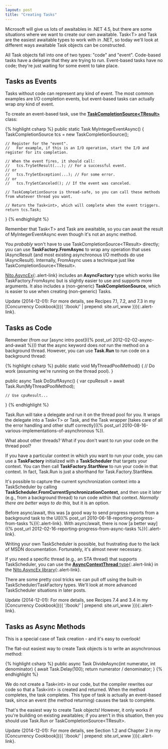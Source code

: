 ```yaml
---
layout: post
title: "Creating Tasks"
---
```

Microsoft will give us lots of awaitables in .NET 4.5, but there are some situations where we want to create our own awaitable. Task\<T> and Task are the easiest awaitable types to work with in .NET, so today we'll look at different ways awaitable Task objects can be constructed.

All Task objects fall into one of two types: "code" and "event". Code-based tasks have a delegate that they are trying to run. Event-based tasks have no code; they're just waiting for some event to take place.

## Tasks as Events

Tasks without code can represent any kind of event. The most common examples are I/O completion events, but event-based tasks can actually wrap _any_ kind of event.

To create an event-based task, use the [**TaskCompletionSource\<TResult>**](http://msdn.microsoft.com/en-us/library/dd449174.aspx) class:

{% highlight csharp %}
public static Task<int> MyIntegerEventAsync()
{
    TaskCompletionSource<int> tcs = new TaskCompletionSource<int>();
    
    // Register for the "event".
    //   For example, if this is an I/O operation, start the I/O and register for its completion.
    
    // When the event fires, it should call:
    //   tcs.TrySetResult(...); // For a successful event.
    // or
    //   tcs.TrySetException(...); // For some error.
    // or
    //   tcs.TrySetCanceled(); // If the event was canceled.
    
    // TaskCompletionSource is thread-safe, so you can call these methods from whatever thread you want.
    
    // Return the Task<int>, which will complete when the event triggers.
    return tcs.Task;
}
{% endhighlight %}

Remember that Task\<T> and Task are awaitable, so you can await the result of MyIntegerEventAsync even though it's not an async method.

You _probably_ won't have to use TaskCompletionSource\<TResult> directly; you can use **TaskFactory.FromAsync** to wrap any operation that uses IAsyncResult (and most existing asynchronous I/O methods do use IAsyncResult). Internally, FromAsync uses a technique just like TaskCompletionSource\<TResult>.

<div class="alert alert-info" markdown="1">
<i class="fa fa-hand-o-right fa-2x pull-left"></i>

[Nito.AsyncEx](http://nuget.org/packages/Nito.AsyncEx){:.alert-link} includes an **AsyncFactory** type which works like TaskFactory.FromAsync but is slightly easier to use and supports more arguments. It also includes a (non-generic) **TaskCompletionSource**, which is easier to use when creating (non-generic) Tasks.
</div>

<div class="alert alert-info" markdown="1">
<i class="fa fa-hand-o-right fa-2x pull-left"></i>

Update (2014-12-01): For more details, see Recipes 7.1, 7.2, and 7.3 in my [Concurrency Cookbook]({{ '/book/' | prepend: site.url_www }}){:.alert-link}.
</div>

## Tasks as Code

Remember (from our [async intro post]({% post_url 2012-02-02-async-and-await %})) that the async keyword does _not_ run the method on a background thread. However, you can use **Task.Run** to run code on a background thread:

{% highlight csharp %}
public static void MyThreadPoolMethod()
{
    // Do work (assuming we're running on the thread pool).
}
    
public async Task DoStuffAsync()
{
    var cpuResult = await Task.Run(MyThreadPoolMethod);
    
    // Use cpuResult...
}
{% endhighlight %}

Task.Run will take a delegate and run it on the thread pool for you. It wraps the delegate into a Task\<T> or Task, and the Task wrapper [takes care of all the error handling and other stuff correctly]({% post_url 2010-08-16-various-implementations-of-asynchronous %}).

What about other threads? What if you don't want to run your code on the thread pool?

If you have a particular context in which you want to run your code, you can use a **TaskFactory** initialized with a **TaskScheduler** that targets your context. You can then call **TaskFactory.StartNew** to run your code in that context. In fact, Task.Run is just a shorthand for Task.Factory.StartNew.

It's possible to capture the current synchronization context into a TaskScheduler by calling **TaskScheduler.FromCurrentSynchronizationContext**, and then use it later (e.g., from a background thread) to run code within that context. _Normally there are better ways to do this,_ but it is an option.

<div class="alert alert-info" markdown="1">
<i class="fa fa-hand-o-right fa-2x pull-left"></i>

Before async/await, this was [a good way to send progress reports from a background task to the UI]({% post_url 2010-06-18-reporting-progress-from-tasks %}){:.alert-link}. With async/await, there is now [a better way]({% post_url 2012-02-16-reporting-progress-from-async-tasks %}){:.alert-link}.
</div>

Writing your own TaskScheduler is possible, but frustrating due to the lack of MSDN documentation. Fortunately, it's almost never necessary.

<div class="alert alert-info" markdown="1">
<i class="fa fa-hand-o-right fa-2x pull-left"></i>

If you need a specific thread (e.g., an STA thread) that supports TaskScheduler, you can use the [**AsyncContextThread** type](http://nitoasyncex.codeplex.com/wikipage?title=AsyncContextThread){:.alert-link} in the [Nito.AsyncEx library](http://nuget.org/packages/Nito.AsyncEx){:.alert-link}.
</div>

There are some pretty cool tricks we can pull off using the built-in TaskScheduler/TaskFactory types. We'll look at more advanced TaskScheduler situations in later posts.

<div class="alert alert-info" markdown="1">
<i class="fa fa-hand-o-right fa-2x pull-left"></i>

Update (2014-12-01): For more details, see Recipes 7.4 and 3.4 in my [Concurrency Cookbook]({{ '/book/' | prepend: site.url_www }}){:.alert-link}.
</div>

## Tasks as Async Methods

This is a special case of Task creation - and it's easy to overlook!

The flat-out easiest way to create Task objects is to write an asynchronous method:

{% highlight csharp %}
public async Task<int> DivideAsync(int numerator, int denominator)
{
    await Task.Delay(100);
    return numerator / denominator;
}
{% endhighlight %}

We do not create a Task\<int> in our code, but the compiler rewrites our code so that a Task\<int> is created and returned. When the method completes, the task completes. This type of task is actually an event-based task, since an event (the method returning) causes the task to complete.

That's the easiest way to create Task objects! However, it only works if you're building on existing awaitables; if you aren't in this situation, then you should use Task.Run or TaskCompletionSource\<TResult>.

<div class="alert alert-info" markdown="1">
<i class="fa fa-hand-o-right fa-2x pull-left"></i>

Update (2014-12-01): For more details, see Section 1.2 and Chapter 2 in my [Concurrency Cookbook]({{ '/book/' | prepend: site.url_www }}){:.alert-link}.
</div>
